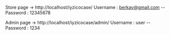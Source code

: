 Store page -> http://localhost/iyzicocase/ 
Username : berkay@gmail.com -- Password : 12345678  



Admin page -> http://localhost/iyzicocase/admin/ 
Username : user -- Password : 1234
